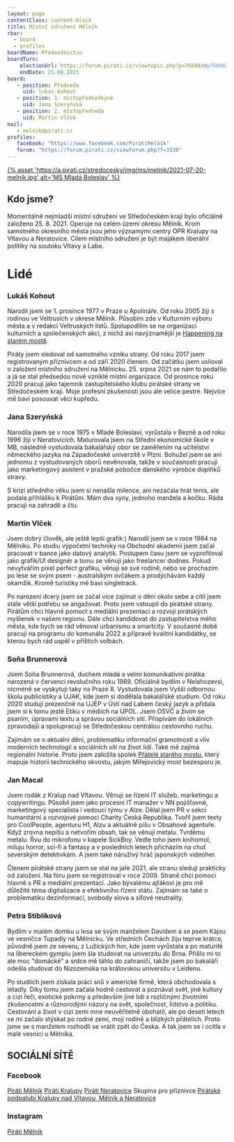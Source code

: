 ```yaml
---
layout: page
contentClass: content-block
title: Místní sdružení Mělník
rbar:
  - board
  - profiles
boardName: Předsednictvo
boardTurn:
    electionUrl: https://forum.pirati.cz/viewtopic.php?p=768483#p768483
    endDate: 25.08.2023
board:
   - position: Předseda
     uid: lukas.kohout
   - position: 1. místopředsedkyně
     uid: Jana Szeryńská
   - position: 2. místopředseda
     uid: Martin Vlček
mail: 
   - melnik@pirati.cz
profiles:
   facebook: "https://www.facebook.com/PiratiMelnik"
   forum: "https://forum.pirati.cz/viewforum.php?f=1530"
---
```

[{% asset 'https://a.pirati.cz/stredocesky/img/ms/melnik/2021-07-20-melnik.jpg' alt='MS Mladá Boleslav' %}](https://nalodeni.pirati.cz/)

## Kdo jsme?
Momentálně nejmladší místní sdružení ve Středočeském kraji bylo oficiálně založeno 25. 8. 2021. Operuje na celém území okresu Mělník. Krom samotného okresního města jsou jeho významými centry OPR Kralupy na Vltavou a Neratovice. Cílem místního sdružení je být majákem liberální politiky na soutoku Vltavy a Labe.

# Lidé

### Lukáš Kohout
Narodil jsem se 1. prosince 1977 v Praze u Apolináře. Od roku 2005 žiji s rodinou ve Veltrusích v okrese Mělník. Působím zde v Kulturním výboru města a v redakci Veltruských listů. Spolupodílím se na organizaci kulturních a společenských akcí, z nichž asi navýznamější je [Happening na starém mostě](https://www.facebook.com/setkaninamoste). 

Piráty jsem sledoval od samotného vzniku strany. Od roku 2017 jsem registrovaným příznivcem a od září 2020 členem. Od začátku jsem usiloval o založení místního sdružení na Mělnicku. 25. srpna 2021 se nám to podařilo a já se stal předsedou nově vzniklé místní organizace. Od prosince roku 2020 pracuji jako tajemník zastupitelského klubu pirátské strany ve Středočeském kraji. Moje profesní zkušenosti jsou ale velice pestré. Nejvíce mě baví posouvat věci kupředu. 

### Jana Szeryńská
Narodila jsem se v roce 1975 v Mladé Boleslavi, vyrůstala v Bezně a od roku 1996 žiji v Neratovicích. Maturovala jsem na Střední ekonomické škole v MB, následně vystudovala bakalářský obor se zaměřením na učitelství německého jazyka na Západočeské univerzitě v Plzni. Bohužel jsem se ani jednomu z vystudovaných oborů nevěnovala, takže v současnosti pracuji jako marketingový asistent v pražské pobočce dánského výrobce doplňků stravy. 

S krizí středního věku jsem si nenašla milence, ani nezačala hrát tenis, ale podala přihlášku k Pirátům. Mám dva syny, jednoho manžela a kočku. Ráda pracuji na zahradě a čtu.

### Martin Vlček
Jsem dobrý člověk, ale ještě lepší grafik:) Narodil jsem se v roce 1984 na Mělníku. Po studiu výpočetní techniky na Obchodní akademii jsem začal pracovat v bance jako datový analytik. Postupem času jsem se vyprofiloval jako grafik/UI designér a tomu se věnuji jako freelancer dodnes. Pokud nevytvářím pixel perfect grafiku, věnuji se své rodině, nebo se prochazím po lese se svým psem - australským ovčákem a prodýchávám každý okamžik. Kromě turistiky mě baví singletrack. 

Po narození dcery jsem se začal více zajímat o dění okolo sebe a cítil jsem stále větší potřebu se angažovat. Proto jsem vstoupil do pirátské strany. Pirátům chci hlavně pomoct s mediální prezentací a rozvoji pirátských myšlenek v našem regionu. Dále chci kandidovat do zastupitelstva mého města, kde bych se rád věnoval urbanismu a smartcity. V současné době pracuji na programu do komunálu 2022 a přípravě kvalitní kandidátky, se kterou bych rád uspěl v příštích volbách.

### Soňa Brunnerová
Jsem Soňa Brunnerová, duchem mladá a velmi komunikativní pirátka narozená v červenci revolučního roku 1989. Oficiálně bydlím v Nelahozevsi, nicméně se vyskytuji taky na Praze 8. Vystudovala jsem Vyšší odbornou školu publicistiky a UJAK, kde jsem si dodělala bakalářské studium. Od roku 2020 studuji prezenčně na UJEP v Ústí nad Labem český jazyk a přidala jsem si k tomu jestě Etiku v médiích na UPOL. Jsem OSVČ a živím se psaním, úpravami textu a správou sociálních sítí. Přispívám do lokálních zpravodajů a spolupracuji se Středočeskou centrálou cestovního ruchu. 

Zajímám se o aktuální dění, problematiku informační gramotnosti a vliv moderních technologií a sociálních sítí na život lidí. Také mě zajímá regionální historie. Proto jsem založila spolek [Přátelé starého mostu](https://www.facebook.com/pratelemostu), který mapuje historii technického skvostu, jakým Miřejovický most bezesporu je.


### Jan Macal
Jsem rodák z Kralup nad Vltavou. Věnuji se řízení IT služeb, marketingu a copywritingu. Působil jsem jako procesní IT manažer v NN pojišťovně, marketingový specialista i vedoucí týmu v Alze. Dělal jsem PR v sekci humanitární a rozvojové pomoci Charity Česká Republika. Tvořil jsem texty pro CoolPeople, agenturu H1, Alzu a aktuálně píšu v Obsahové agentuře. Když zrovna nepíšu a netvořím obsah, tak se věnuji metalu. Tvrdému metalu. Řvu do mikrofonu v kapele SickBoy. Vedle toho jsem knihomol, miluju horror, sci-fi a fantasy a v posledních letech přicházím na chuť severským detektivkám. A jsem také náruživý hráč japonských videoher. 

Členem pirátské strany jsem se stal na jaře 2021, ale stranu sleduji prakticky od založení. Na fóru jsem se registroval v roce 2009. Straně chci pomoci hlavně s PR a mediální prezentací. Jako bývalému ajťákovi je pro mě důležité téma digitalizace a efektivního řízení státu. Zajímám se také o problematiku dezinformací, svobody slova a síťové neutrality.

### Petra Stiblíková
Bydlím v malém domku u lesa se svým manželem Davidem a se psem Kájou ve vesničce Tupadly na Mělnicku. Ve středních Čechách žiju teprve krátce, původně jsem ze severu, z Lužických hor, kde jsem vyrůstala a po maturitě na libereckém gymplu jsem šla studovat na univerzitu do Brna. Přišlo mi to ale moc "domácké" a srdce mě táhlo do zahraničí, takže jsem po bakaláři odešla studovat do Nizozemska na královskou universitu v Leidenu. 

Po studiích jsem získala práci snů v americké firmě, která obchodovala s letadly. Díky tomu jsem začala hodně cestovat a poznávat svět, jiné kultury a cizí řeči, exotické pokrmy a především jiné lidi s rozličnými životními zkušenostmi a různorodými názory na svět, společnost, lidstvo a politiku. Cestování a život v cizí zemi mne neuvěřitelně obohatil, ale po deseti letech se mi začalo stýskat po rodné zemi, mojí rodině a blízkých přátelích. Proto jsme se s manželem rozhodli se vrátit zpět do Česka. A tak jsem se i ocitla v malé vesnici u Mělníka.

## SOCIÁLNÍ SÍTĚ
### Facebook
[Piráti Mělník](https://www.facebook.com/PiratiMelnik)
[Piráti Kralupy](https://www.facebook.com/PiratiKralupy)
[Piráti Neratovice](https://www.facebook.com/PiratiNeratovice)
Skupina pro příznivce [Pirátské podpalubí Kralupy nad Vltavou, Mělník a Neratovice](https://www.facebook.com/groups/387700292119119)
### Instagram
[Piráti Mělník](https://www.instagram.com/piratimelnik/)
